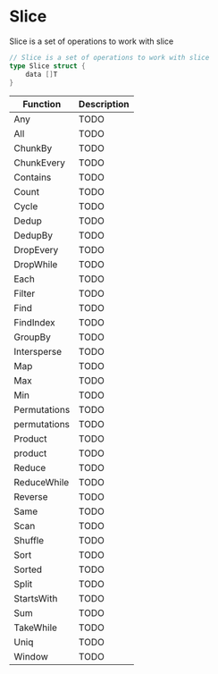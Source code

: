 # Slice

Slice is a set of operations to work with slice

```go
// Slice is a set of operations to work with slice
type Slice struct {
	data []T
}
```

| Function | Description |
| -------- | ----------- |
| Any | TODO |
| All | TODO |
| ChunkBy | TODO |
| ChunkEvery | TODO |
| Contains | TODO |
| Count | TODO |
| Cycle | TODO |
| Dedup | TODO |
| DedupBy | TODO |
| DropEvery | TODO |
| DropWhile | TODO |
| Each | TODO |
| Filter | TODO |
| Find | TODO |
| FindIndex | TODO |
| GroupBy | TODO |
| Intersperse | TODO |
| Map | TODO |
| Max | TODO |
| Min | TODO |
| Permutations | TODO |
| permutations | TODO |
| Product | TODO |
| product | TODO |
| Reduce | TODO |
| ReduceWhile | TODO |
| Reverse | TODO |
| Same | TODO |
| Scan | TODO |
| Shuffle | TODO |
| Sort | TODO |
| Sorted | TODO |
| Split | TODO |
| StartsWith | TODO |
| Sum | TODO |
| TakeWhile | TODO |
| Uniq | TODO |
| Window | TODO |
